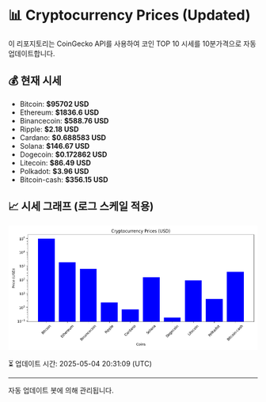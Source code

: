 
# 📊 Cryptocurrency Prices (Updated)

이 리포지토리는 CoinGecko API를 사용하여 코인 TOP 10 시세를 10분가격으로 자동 업데이트합니다.

## 💰 현재 시세
- Bitcoin: **$95702 USD**
- Ethereum: **$1836.6 USD**
- Binancecoin: **$588.76 USD**
- Ripple: **$2.18 USD**
- Cardano: **$0.688583 USD**
- Solana: **$146.67 USD**
- Dogecoin: **$0.172862 USD**
- Litecoin: **$86.49 USD**
- Polkadot: **$3.96 USD**
- Bitcoin-cash: **$356.15 USD**

## 📈 시세 그래프 (로그 스케일 적용)
![Crypto Prices](crypto_prices.png)

⏳ 업데이트 시간: 2025-05-04 20:31:09 (UTC)

---
자동 업데이트 봇에 의해 관리됩니다.
